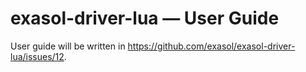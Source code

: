 # exasol-driver-lua &mdash; User Guide

User guide will be written in https://github.com/exasol/exasol-driver-lua/issues/12.